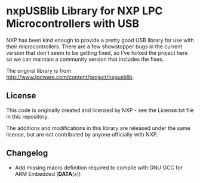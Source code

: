 nxpUSBlib Library for NXP LPC Microcontrollers with USB
==========================================================

NXP has been kind enough to provide a pretty good USB library for use with their
microcontrollers. There are a few showstopper bugs in the current version that
don't seem to be getting fixed, so I've forked the project here so we can
maintain a community version that includes the fixes.

The original library is from http://www.lpcware.com/content/project/nxpusblib.

## License

This code is originally created and licensed by NXP - see the License.txt file
in this repository.

The additions and modifications in this library are released under the same
license, but are not contributed by anyone officially with NXP.

## Changelog

* Add missing macro definition required to compile with GNU GCC for ARM Embedded
  (__DATA__(x))
